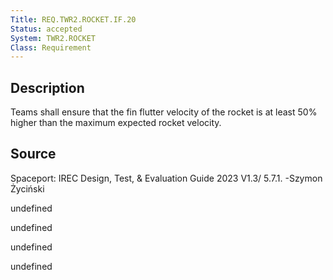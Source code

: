 ```yaml
---
Title: REQ.TWR2.ROCKET.IF.20
Status: accepted
System: TWR2.ROCKET
Class: Requirement
---
```


## Description

Teams shall ensure that the fin flutter velocity of the rocket is at least 50% higher
than the maximum expected rocket velocity.

## Source

Spaceport: IREC Design, Test, & Evaluation Guide 2023 V1.3/ 5.7.1. -Szymon Życiński


undefined

undefined

undefined

undefined